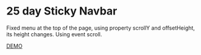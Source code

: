 # 25 day Sticky Navbar

Fixed menu at the top of the page, using property scrollY and offsetHeight, its height changes. Using event scroll.

[DEMO](https://voloshin-sergei.github.io/50_days/25_day%20Sticky%20navbar/)

